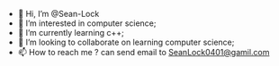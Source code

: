 - 👋 Hi, I’m @Sean-Lock
- 👀 I’m interested in computer science;
- 🌱 I’m currently learning c++;
- 💞️ I’m looking to collaborate on learning computer science;
- 📫 How to reach me ? can send email to SeanLock0401@gamil.com

<!---
Sean-Lock/Sean-Lock is a ✨ special ✨ repository because its `README.md` (this file) appears on your GitHub profile.
You can click the Preview link to take a look at your changes.
--->
